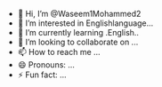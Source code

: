 - 👋 Hi, I’m @Waseem1Mohammed2
- 👀 I’m interested in Englishlanguage...
- 🌱 I’m currently learning .English..
- 💞️ I’m looking to collaborate on ...
- 📫 How to reach me ...
- 😄 Pronouns: ...
- ⚡ Fun fact: ...

<!---
Waseem1Mohammed2/Waseem1Mohammed2 is a ✨ special ✨ repository because its `README.md` (this file) appears on your GitHub profile.
You can click the Preview link to take a look at your changes.
--->
